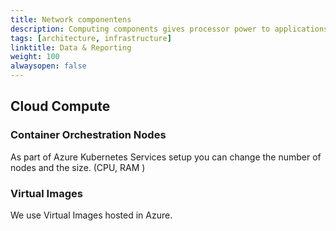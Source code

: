 ```yaml
---
title: Network componentens
description: Computing components gives processor power to applications and software
tags: [architecture, infrastructure]
linktitle: Data & Reporting
weight: 100
alwaysopen: false
---
```



## Cloud Compute 

### Container Orchestration Nodes
As part of Azure Kubernetes Services setup you can change the number of nodes and the size. (CPU, RAM )


### Virtual Images
We use Virtual Images hosted in Azure. 